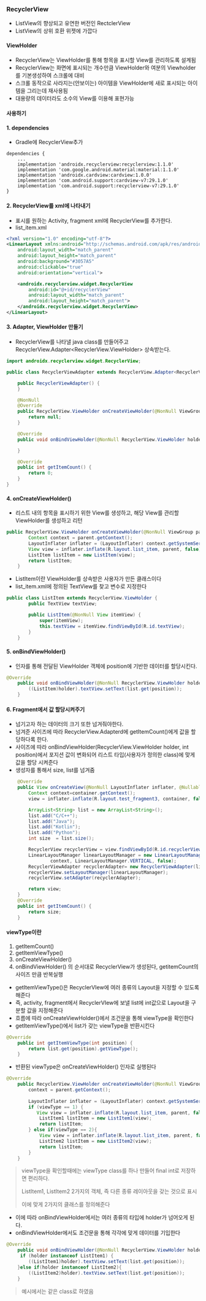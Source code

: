 ### RecyclerView

- ListView의 향상되고 유연한 버전인 RectclerView
- ListView의 상위 호환 위젯에 가깝다

#### ViewHolder
- RecyclerView는 ViewHolder를 통해 항목을 표시할 View를 관리하도록 설계됨
- RecyclerView는 화면에 표시되는 개수만큼 ViewHolder와 여분의 Viewholder를 기본생성하여 스크롤에 대비
- 스크롤 동작으로 사라지는(안보이는) 아이템을 ViewHolder에 새로 표시되는 아이템을 그리는데 재사용됨
- 대용량의 데이터라도 소수의 View를 이용해 표현가능


#### 사용하기
#### 1. dependencies
- Gradle에 RecyclerView추가
```
dependencies {
    ...
    implementation 'androidx.recyclerview:recyclerview:1.1.0'
    implementation 'com.google.android.material:material:1.1.0'
    implementation 'androidx.cardview:cardview:1.0.0'
    implementation 'com.android.support:cardview-v7:29.1.0'
    implementation 'com.android.support:recyclerview-v7:29.1.0'
}
```

#### 2. RecyclerView를 xml에 나타내기
- 표시를 원하는 Activity, fragment xml에 RecyclerView를 추가한다.
- list_item.xml
```xml
<?xml version="1.0" encoding="utf-8"?>
<LinearLayout xmlns:android="http://schemas.android.com/apk/res/android"
    android:layout_width="match_parent"
    android:layout_height="match_parent"
    android:background="#3057A5"
    android:clickable="true"
    android:orientation="vertical">

    <androidx.recyclerview.widget.RecyclerView
        android:id="@+id/recyclerView"
        android:layout_width="match_parent"
        android:layout_height="match_parent">
    </androidx.recyclerview.widget.RecyclerView>
</LinearLayout>
```

#### 3. Adapter, ViewHolder 만들기
- RecyclerView를 나타낼 java class를 만들어주고 RecyclerView.Adapter<RecyclerView.ViewHolder> 상속받는다.
```java
import androidx.recyclerview.widget.RecyclerView;

public class RecyclerViewAdapter extends RecyclerView.Adapter<RecyclerView.ViewHolder> {

    public RecyclerViewAdapter() {
    }

    @NonNull
    @Override
    public RecyclerView.ViewHolder onCreateViewHolder(@NonNull ViewGroup parent, int viewType) {
        return null;
    }

    @Override
    public void onBindViewHolder(@NonNull RecyclerView.ViewHolder holder, int position) {

    }

    @Override
    public int getItemCount() {
        return 0;
    }
}
```

#### 4. onCreateViewHolder()
- 리스트 내의 항목을 표시하기 위한 View를 생성하고, 해당 View를 관리할 ViewHolder를 생성하고 리턴
```java
public RecyclerView.ViewHolder onCreateViewHolder(@NonNull ViewGroup parent, int viewType) {
        Context context = parent.getContext();
        LayoutInflater inflater = (LayoutInflater) context.getSystemService(Context.LAYOUT_INFLATER_SERVICE);
        View view = inflater.inflate(R.layout.list_item, parent, false);
        ListItem listItem = new ListItem(view);
        return listItem;
    }
```

- ListItem이란 ViewHolder를 상속받은 사용자가 만든 클래스이다
- list_item.xml에 정의된 TextView를 찾고 변수로 지정한다
```java
public class ListItem extends RecyclerView.ViewHolder {
        public TextView textView;

        public ListItem(@NonNull View itemView) {
            super(itemView);
            this.textView = itemView.findViewById(R.id.textView);
        }
    }
```

#### 5. onBindViewHolder()
- 인자를 통해 전달된 ViewHolder 객체에 position에 기반한 데이터를 할당시킨다.
```java
@Override
    public void onBindViewHolder(@NonNull RecyclerView.ViewHolder holder, int position) {
        ((ListItem)holder).textView.setText(list.get(position));
    }
```

#### 6. Fragment에서 값 할당시켜주기
- 넘기고자 하는 데이터의 크기 또한 넘겨줘야한다.
- 넘겨준 사이즈에 따라 RecyclerView.Adapterd에 getItemCount()에게 값을 할당하다록 한다.
- 사이즈에 따라 onBindViewHolder(RecyclerView.ViewHolder holder, int position)에서 포지션 값이 변화되어 리스트 타입(사용자가 정의한 class)에 맞게 값을 할당 시켜준다
- 생성자를 통해서 size, list를 넘겨줌
```java
    @Override
    public View onCreateView(@NonNull LayoutInflater inflater, @Nullable ViewGroup container, @Nullable Bundle savedInstanceState) {
        Context context=container.getContext();
        view = inflater.inflate(R.layout.test_fragment3, container, false);

        ArrayList<String> list = new ArrayList<String>();
        list.add("C/C++");
        list.add("Java");
        list.add("Kotlin");
        list.add("Python");
        int size  = list.size();

        RecyclerView recyclerView = view.findViewById(R.id.recyclerView);
        LinearLayoutManager linearLayoutManager = new LinearLayoutManager(
                context, LinearLayoutManager.VERTICAL, false);
        RecyclerViewAdapter recyclerAdapter= new RecyclerViewAdapter(list, size);
        recyclerView.setLayoutManager(linearLayoutManager);
        recyclerView.setAdapter(recyclerAdapter);

        return view;
    }
    @Override
    public int getItemCount() {
        return size;
    }
```



#### viewType이란

1. getItemCount()
2. getItemViewType()
3. onCreateViewHolder()
4. onBindViewHolder()
의 순서대로 RecyclerView가 생성된다, getitemCount의 사이즈 만큼 반복실행
- getItemViewType()은 RecyclerVIew에 여러 종류의 Layout을 지정할 수 있도록 해준다
- 즉, activity, fragment에서 RecyclerVIew에 보낼 list에 int값으로 Layout을 구분할 값을 지정해준다
- 흐름에 따라 onCreateViewHolder()에서 조건문을 통해 viewType을 확인한다
- getItemViewType()에서 list가 갖는 viewType을 반환시킨다
```java
@Override
    public int getItemViewType(int position) {
        return list.get(position).getViewType();
    }
```

- 반환된 viewType은 onCreateViewHolder() 인자로 실행된다
```java
@Override
    public RecyclerView.ViewHolder onCreateViewHolder(@NonNull ViewGroup parent, int viewType) {
        context = parent.getContext();
        
        LayoutInflater inflater = (LayoutInflater) context.getSystemService(Context.LAYOUT_INFLATER_SERVICE);
        if (viewType == 1) {
           View view = inflater.inflate(R.layout.list_item, parent, false);
	        ListItem1 listItem = new ListItem1(view);
	        return listItem;
        } else if(viewType == 2){
            View view = inflater.inflate(R.layout.list_item, parent, false);
    	    ListItem2 listItem = new ListItem2(view);
	        return listItem;
        }
    }
```

> viewType을 확인할때에는 viewType class를 하나 만들어 final int로 저장하면 편리하다.
>
> ListItem1, ListItem2  2가지의 객체, 즉 다른 종류 레이아웃을 갖는 것으로 표시
>
> 이에 맞게 2가지의 클래스를 정의해준다

- 이에 따라 onBindViewHolder에서는 여러 종류의 타입에 holder가 넘어오게 된다.
- onBindViewHolder에서도 조건문을 통해 각각에 맞게 데이터를 기입한다

```java
@Override
    public void onBindViewHolder(@NonNull RecyclerView.ViewHolder holder, int position) {
	 if (holder instanceof ListItem1) {
        ((ListItem1)holder).textView.setText(list.get(position));
    }else if(holder instanceof ListItem2){
	    ((ListItem2)holder).textView.setText(list.get(position));
    }
```

> 예시에서는 같은 class로 하였음




































